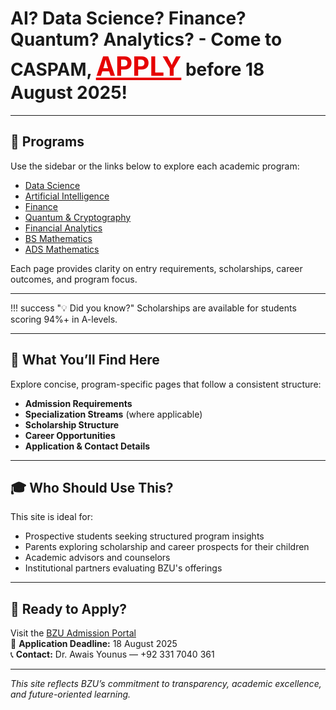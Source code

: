 
# AI? Data Science? Finance? Quantum? Analytics?  - Come to CASPAM, <a href="https://portal.bzu.edu.pk/admissions/" style="font-size: 1.5em; font-weight: bold; color: #e60000; text-decoration: underline;">APPLY</a> before 18 August 2025!

---

## 🧭 Programs

Use the sidebar or the links below to explore each academic program:

- [Data Science](datasc.md)  
- [Artificial Intelligence](ai.md)  
- [Finance](fin.md)  
- [Quantum & Cryptography](quantum.md)  
- [Financial Analytics](finana.md)  
- [BS Mathematics](mathBS.md)  
- [ADS Mathematics](mathADS.md) 

Each page provides clarity on entry requirements, scholarships, career outcomes, and program focus.

---
!!! success "💡 Did you know?"
    Scholarships are available for students scoring 94%+ in A-levels.

---

## 📌 What You’ll Find Here

Explore concise, program-specific pages that follow a consistent structure:

- **Admission Requirements**  
- **Specialization Streams** (where applicable)  
- **Scholarship Structure**  
- **Career Opportunities**  
- **Application & Contact Details**

---



## 🎓 Who Should Use This?

This site is ideal for:

- Prospective students seeking structured program insights  
- Parents exploring scholarship and career prospects for their children  
- Academic advisors and counselors  
- Institutional partners evaluating BZU's offerings  

---

## 🚀 Ready to Apply?

Visit the [BZU Admission Portal](https://portal.bzu.edu.pk/admissions/)  
📅 **Application Deadline:** 18 August 2025  
📞 **Contact:** Dr. Awais Younus — +92 331 7040 361

---

_This site reflects BZU’s commitment to transparency, academic excellence, and future-oriented learning._
